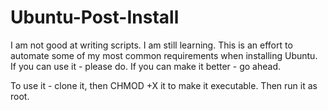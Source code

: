 # Ubuntu-Post-Install

I am not good at writing scripts.  I am still learning.
This is an effort to automate some of my most common requirements when installing Ubuntu.
If you can use it - please do. If you can make it better - go ahead.

To use it - clone it, then CHMOD +X it to make it executable.  Then run it as root.

